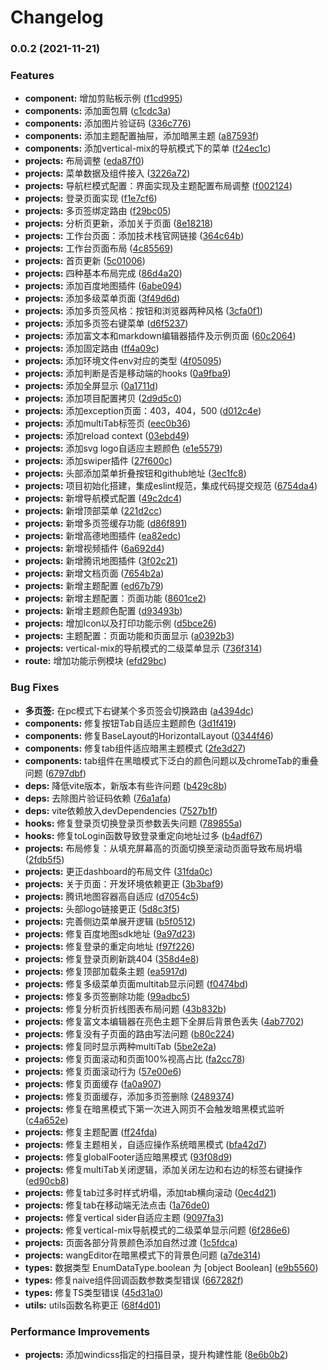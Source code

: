 # Changelog

### 0.0.2 (2021-11-21)


### Features

* **component:** 增加剪贴板示例 ([f1cd995](https://github.com/honghuangdc/soybean-admin/commit/f1cd9955d9ef0dd06e6eb0ab88ab6be80db789a3))
* **components:** 添加面包屑 ([c1cdc3a](https://github.com/honghuangdc/soybean-admin/commit/c1cdc3a9ed673d0fd84aa1eaa9fc72468bd5aaf9))
* **components:** 添加图片验证码 ([336c776](https://github.com/honghuangdc/soybean-admin/commit/336c7766f9130619b7076e832d7ade7cbc3049f2))
* **components:** 添加主题配置抽屉，添加暗黑主题 ([a87593f](https://github.com/honghuangdc/soybean-admin/commit/a87593f58a1185d6360b8e49ffe1c9fff768770e))
* **components:** 添加vertical-mix的导航模式下的菜单 ([f24ec1c](https://github.com/honghuangdc/soybean-admin/commit/f24ec1c5326c117e618aed8b3e1867c24fcd84f4))
* **projects:** 布局调整 ([eda87f0](https://github.com/honghuangdc/soybean-admin/commit/eda87f041d5d87ae9612f369608e486a8e563f17))
* **projects:** 菜单数据及组件接入 ([3226a72](https://github.com/honghuangdc/soybean-admin/commit/3226a724be65935ce89fe6ae67f49a20d255c6ac))
* **projects:** 导航栏模式配置：界面实现及主题配置布局调整 ([f002124](https://github.com/honghuangdc/soybean-admin/commit/f002124ee11bc93e6b9955549143b695417e7f8d))
* **projects:** 登录页面实现 ([f1e7cf6](https://github.com/honghuangdc/soybean-admin/commit/f1e7cf608ea7d61dcd24f8780cde9cc4c59658ce))
* **projects:** 多页签绑定路由 ([f29bc05](https://github.com/honghuangdc/soybean-admin/commit/f29bc05dd9f53144ef56440033a6f747c112e83d))
* **projects:** 分析页更新，添加关于页面 ([8e18218](https://github.com/honghuangdc/soybean-admin/commit/8e18218196c52e6a34b96bc313044b6e47886f85))
* **projects:** 工作台页面：添加技术栈官网链接 ([364c64b](https://github.com/honghuangdc/soybean-admin/commit/364c64b4641e48bcf8cc8600680bcaa39a1a9413))
* **projects:** 工作台页面布局 ([4c85569](https://github.com/honghuangdc/soybean-admin/commit/4c85569b764b176c9c3a7f9ba3092ff3567e5512))
* **projects:** 首页更新 ([5c01006](https://github.com/honghuangdc/soybean-admin/commit/5c01006306873944671a4f1d863ced6ba23f6245))
* **projects:** 四种基本布局完成 ([86d4a20](https://github.com/honghuangdc/soybean-admin/commit/86d4a207eef8daf01c6336e8aaedf3aebb90e7a7))
* **projects:** 添加百度地图插件 ([6abe094](https://github.com/honghuangdc/soybean-admin/commit/6abe094ff23f52fdd62c025bce17debd9ea2f907))
* **projects:** 添加多级菜单页面 ([3f49d6d](https://github.com/honghuangdc/soybean-admin/commit/3f49d6db30aee0a6c1007cb00069835b102deb70))
* **projects:** 添加多页签风格：按钮和浏览器两种风格 ([3cfa0f1](https://github.com/honghuangdc/soybean-admin/commit/3cfa0f103cf788e57ee26743e89bf5fe33a09660))
* **projects:** 添加多页签右键菜单 ([d6f5237](https://github.com/honghuangdc/soybean-admin/commit/d6f5237c8c167314d578312dcad7505737f0b4c8))
* **projects:** 添加富文本和markdown编辑器插件及示例页面 ([60c2064](https://github.com/honghuangdc/soybean-admin/commit/60c20647a0d8e6d877a0f23a6e7da05ff09d14a0))
* **projects:** 添加固定路由 ([ff4a09c](https://github.com/honghuangdc/soybean-admin/commit/ff4a09c452c98791f7d67ba5f135e9cf5099c29c))
* **projects:** 添加环境文件env对应的类型 ([4f05095](https://github.com/honghuangdc/soybean-admin/commit/4f050953363b364815a08103047df3fe377d8f56))
* **projects:** 添加判断是否是移动端的hooks ([0a9fba9](https://github.com/honghuangdc/soybean-admin/commit/0a9fba90b5e51fd2d39c47490f49dac7599a9742))
* **projects:** 添加全屏显示 ([0a1711d](https://github.com/honghuangdc/soybean-admin/commit/0a1711d5b1d8e863d24a55690fa8696c79acaaf9))
* **projects:** 添加项目配置拷贝 ([2d9d5c0](https://github.com/honghuangdc/soybean-admin/commit/2d9d5c0353ca6d2dc86965fe383bf2925a47d239))
* **projects:** 添加exception页面：403，404，500 ([d012c4e](https://github.com/honghuangdc/soybean-admin/commit/d012c4ecf2cd325567d419684153955560ce90da))
* **projects:** 添加multiTab标签页 ([eec0b36](https://github.com/honghuangdc/soybean-admin/commit/eec0b36f594e0d337f13d3d0ce30b1f768614f5c))
* **projects:** 添加reload context ([03ebd49](https://github.com/honghuangdc/soybean-admin/commit/03ebd49c8639bf7f4f88b1a0523d2caec2d248ee))
* **projects:** 添加svg logo自适应主题颜色 ([e1e5579](https://github.com/honghuangdc/soybean-admin/commit/e1e5579e8fe71ed97e2ce11d907705157874bd71))
* **projects:** 添加swiper插件 ([27f600c](https://github.com/honghuangdc/soybean-admin/commit/27f600c4677afeacd3e67f189df139db5cde0aa3))
* **projects:** 头部添加菜单折叠按钮和github地址 ([3ec1fc8](https://github.com/honghuangdc/soybean-admin/commit/3ec1fc8f0c23fcba56d4bffb20028948f985659c))
* **projects:** 项目初始化搭建，集成eslint规范，集成代码提交规范 ([6754da4](https://github.com/honghuangdc/soybean-admin/commit/6754da4d83976a02eced801220320d8c9aa1da85))
* **projects:** 新增导航模式配置 ([49c2dc4](https://github.com/honghuangdc/soybean-admin/commit/49c2dc4f23913c9ef86ee046c6ae53d4406cbca7))
* **projects:** 新增顶部菜单 ([221d2cc](https://github.com/honghuangdc/soybean-admin/commit/221d2cc02dfdf3f78cb415f26c88f1f274942222))
* **projects:** 新增多页签缓存功能 ([d86f891](https://github.com/honghuangdc/soybean-admin/commit/d86f891c64f802bbca50e31e3e4f7ccdad65eed1))
* **projects:** 新增高德地图插件 ([ea82edc](https://github.com/honghuangdc/soybean-admin/commit/ea82edc1146fefa208bb9e6f985dfb000d197d16))
* **projects:** 新增视频插件 ([6a692d4](https://github.com/honghuangdc/soybean-admin/commit/6a692d4f99942389cd2a5e72ebc852a92e80f742))
* **projects:** 新增腾讯地图插件 ([3f02c21](https://github.com/honghuangdc/soybean-admin/commit/3f02c215c54fde4c85bf13e92c2620553d5a1840))
* **projects:** 新增文档页面 ([7654b2a](https://github.com/honghuangdc/soybean-admin/commit/7654b2adf3d0bf051d13b401dfa3534ca7ee3e0c))
* **projects:** 新增主题配置 ([ed67b79](https://github.com/honghuangdc/soybean-admin/commit/ed67b797c215fe165808505f4b0b9400f3182383))
* **projects:** 新增主题配置：页面功能 ([8601ce2](https://github.com/honghuangdc/soybean-admin/commit/8601ce2ea184455fcba1d17d759cd4b933b31d96))
* **projects:** 新增主题颜色配置 ([d93493b](https://github.com/honghuangdc/soybean-admin/commit/d93493b91ca856573c306e890e8c6f6a46b5bda3))
* **projects:** 增加Icon以及打印功能示例 ([d5bce26](https://github.com/honghuangdc/soybean-admin/commit/d5bce26454c7d7c9da29e01675624f985755779f))
* **projects:** 主题配置：页面功能和页面显示 ([a0392b3](https://github.com/honghuangdc/soybean-admin/commit/a0392b3d28f89f2b5fcf5b4d2b82ab7a068a23b8))
* **projects:** vertical-mix的导航模式的二级菜单显示 ([736f314](https://github.com/honghuangdc/soybean-admin/commit/736f3146cb7cb3f56e06a8185ec8532f25c40b13))
* **route:** 增加功能示例模块 ([efd29bc](https://github.com/honghuangdc/soybean-admin/commit/efd29bc331f630b57eab800bba08b22c53115d76))


### Bug Fixes

* **多页签:** 在pc模式下右键某个多页签会切换路由 ([a4394dc](https://github.com/honghuangdc/soybean-admin/commit/a4394dc3ee81ea2abc9a9fd243714309a1b4e6ab))
* **components:** 修复按钮Tab自适应主题颜色 ([3d1f419](https://github.com/honghuangdc/soybean-admin/commit/3d1f41925d54ebe89f1bbbdfe916be59bb97c9cf))
* **components:** 修复BaseLayout的HorizontalLayout ([0344f46](https://github.com/honghuangdc/soybean-admin/commit/0344f46c9377acfb52c28cf373a5416845d1aa1b))
* **components:** 修复tab组件适应暗黑主题模式 ([2fe3d27](https://github.com/honghuangdc/soybean-admin/commit/2fe3d27a36b641339fd87eaa7acad8c3424b97b4))
* **components:** tab组件在黑暗模式下泛白的颜色问题以及chromeTab的重叠问题 ([6797dbf](https://github.com/honghuangdc/soybean-admin/commit/6797dbf1b0617dcca662a25cf663d93dc4ad5807))
* **deps:** 降低vite版本，新版本有些许问题 ([b429c8b](https://github.com/honghuangdc/soybean-admin/commit/b429c8b8ca61191c6bed1c52742ddd5fcf9ddc3a))
* **deps:** 去除图片验证码依赖 ([76a1afa](https://github.com/honghuangdc/soybean-admin/commit/76a1afae4e87c3c08f7fd31b20323c0456565f64))
* **deps:** vite依赖放入devDependencies ([7527b1f](https://github.com/honghuangdc/soybean-admin/commit/7527b1f07cdc2d82ec0104ed7317c7ff731da0b7))
* **hooks:** 修复登录页切换登录页参数丢失问题 ([789855a](https://github.com/honghuangdc/soybean-admin/commit/789855a3786623893aa55a2f6c977155394a8a44))
* **hooks:** 修复toLogin函数导致登录重定向地址过多 ([b4adf67](https://github.com/honghuangdc/soybean-admin/commit/b4adf678a4f96f670f9cbdcaebe21378fa94c77c))
* **projects:** 布局修复：从填充屏幕高的页面切换至滚动页面导致布局坍塌 ([2fdb5f5](https://github.com/honghuangdc/soybean-admin/commit/2fdb5f563f7d9fa00d8e5343d992342ff34e3a5a))
* **projects:** 更正dashboard的布局文件 ([31fda0c](https://github.com/honghuangdc/soybean-admin/commit/31fda0ce992457972205db3a39e4c7327d21c087))
* **projects:** 关于页面：开发环境依赖更正 ([3b3baf9](https://github.com/honghuangdc/soybean-admin/commit/3b3baf93ee36423bfe4fc0ab24eda0f99ce92363))
* **projects:** 腾讯地图容器高自适应 ([d7054c5](https://github.com/honghuangdc/soybean-admin/commit/d7054c599b1ce59a123667443863a8054ba19a90))
* **projects:** 头部logo链接更正 ([5d8c3f5](https://github.com/honghuangdc/soybean-admin/commit/5d8c3f54a3e414cdeff35bf5ddb2a1e13d7d703a))
* **projects:** 完善侧边菜单展开逻辑 ([b5f0512](https://github.com/honghuangdc/soybean-admin/commit/b5f05128abcf2403181b7cc7800d9e6593844657))
* **projects:** 修复百度地图sdk地址 ([9a97d23](https://github.com/honghuangdc/soybean-admin/commit/9a97d23c755b7fa7c3166d783e99cac10a0a9753))
* **projects:** 修复登录的重定向地址 ([f97f226](https://github.com/honghuangdc/soybean-admin/commit/f97f2266566164cad912e7ffcdebee1c1b2f4324))
* **projects:** 修复登录页刷新跳404 ([358d4e8](https://github.com/honghuangdc/soybean-admin/commit/358d4e8a1992aa040b909ae580470a0fd2142f5f))
* **projects:** 修复顶部加载条主题 ([ea5917d](https://github.com/honghuangdc/soybean-admin/commit/ea5917d2258356bbcb296420ea1d017f5ad05b7a))
* **projects:** 修复多级菜单页面multitab显示问题 ([f0474bd](https://github.com/honghuangdc/soybean-admin/commit/f0474bd96104dcca332d35d8202eedc3df00eb10))
* **projects:** 修复多页签删除功能 ([99adbc5](https://github.com/honghuangdc/soybean-admin/commit/99adbc5a30c9128d005dc8096d58c5b320f67fef))
* **projects:** 修复分析页折线图表布局问题 ([43b832b](https://github.com/honghuangdc/soybean-admin/commit/43b832bee0dc1d852f3e435f16eaa37f27b0f66c))
* **projects:** 修复富文本编辑器在亮色主题下全屏后背景色丢失 ([4ab7702](https://github.com/honghuangdc/soybean-admin/commit/4ab7702186e1121e50f1d4725b73f28498aba312))
* **projects:** 修复没有子页面的路由写法问题 ([b80c224](https://github.com/honghuangdc/soybean-admin/commit/b80c2246641d44b9ad35dfbfb3d17500cfcb6e43))
* **projects:** 修复同时显示两种multiTab ([5be2e2a](https://github.com/honghuangdc/soybean-admin/commit/5be2e2a2e5658e09c47a4dc1331129e14ed6d761))
* **projects:** 修复页面滚动和页面100%视高占比 ([fa2cc78](https://github.com/honghuangdc/soybean-admin/commit/fa2cc789371999de6b2f698ba7ed87a4d740ad37))
* **projects:** 修复页面滚动行为 ([57e00e6](https://github.com/honghuangdc/soybean-admin/commit/57e00e64177bc9925ca95785335786836571766a))
* **projects:** 修复页面缓存 ([fa0a907](https://github.com/honghuangdc/soybean-admin/commit/fa0a907941a90ed72288205fef14b0923a0ffd8e))
* **projects:** 修复页面缓存，添加多页签删除 ([2489374](https://github.com/honghuangdc/soybean-admin/commit/248937479cc9ccb936116300d628dfa734014b37))
* **projects:** 修复在暗黑模式下第一次进入网页不会触发暗黑模式监听 ([c4a652e](https://github.com/honghuangdc/soybean-admin/commit/c4a652e21e4c3e2ee6e86e04e46d5dccd579d584))
* **projects:** 修复主题配置 ([ff24fda](https://github.com/honghuangdc/soybean-admin/commit/ff24fda5ee12074e7130122ca311d0ce174cc184))
* **projects:** 修复主题相关，自适应操作系统暗黑模式 ([bfa42d7](https://github.com/honghuangdc/soybean-admin/commit/bfa42d769d464dbc8d51689c5fc8c59a348941fb))
* **projects:** 修复globalFooter适应暗黑模式 ([93f08d9](https://github.com/honghuangdc/soybean-admin/commit/93f08d90671b3ddfbdb969d5b13f4a3fa9903a19))
* **projects:** 修复multiTab关闭逻辑，添加关闭左边和右边的标签右键操作 ([ed90cb8](https://github.com/honghuangdc/soybean-admin/commit/ed90cb8f8e8d3bbf594757caa950f8521869ece4))
* **projects:** 修复tab过多时样式坍塌，添加tab横向滚动 ([0ec4d21](https://github.com/honghuangdc/soybean-admin/commit/0ec4d218e365f54ab0c138a955dcd990cbf2d9bc))
* **projects:** 修复tab在移动端无法点击 ([1a76de0](https://github.com/honghuangdc/soybean-admin/commit/1a76de04463b0344b39c09df0e0762825d66653b))
* **projects:** 修复vertical sider自适应主题 ([9097fa3](https://github.com/honghuangdc/soybean-admin/commit/9097fa386687d077a480033d9978cfbd59e0e3a0))
* **projects:** 修复vertical-mix导航模式的二级菜单显示问题 ([6f286e6](https://github.com/honghuangdc/soybean-admin/commit/6f286e674724db12d6c5a4339ba6f3db720b781d))
* **projects:** 页面各部分背景颜色添加自然过渡 ([1c5fdca](https://github.com/honghuangdc/soybean-admin/commit/1c5fdca59637c141ae1f0b47d9bcf05788a631c2))
* **projects:** wangEditor在暗黑模式下的背景色问题 ([a7de314](https://github.com/honghuangdc/soybean-admin/commit/a7de31404508a2d4436435d06cdb63f851a86029))
* **types:** 数据类型 EnumDataType.boolean 为 [object Boolean] ([e9b5560](https://github.com/honghuangdc/soybean-admin/commit/e9b55608f960c0d3cdeca91af6f2777a23fd20dd))
* **types:** 修复naive组件回调函数参数类型错误 ([667282f](https://github.com/honghuangdc/soybean-admin/commit/667282f81a8822006242d612a08ac59571e3508e))
* **types:** 修复TS类型错误 ([45d31a0](https://github.com/honghuangdc/soybean-admin/commit/45d31a0f5625784423bea463b2373b0cd35b37f5))
* **utils:** utils函数名称更正 ([68f4d01](https://github.com/honghuangdc/soybean-admin/commit/68f4d012cc3cce1df5cb61dfa0212126ea0b202e))


### Performance Improvements

* **projects:** 添加windicss指定的扫描目录，提升构建性能 ([8e6b0b2](https://github.com/honghuangdc/soybean-admin/commit/8e6b0b299d2ef50f2b85e67b7a1aa7fd2ac1bce1))
